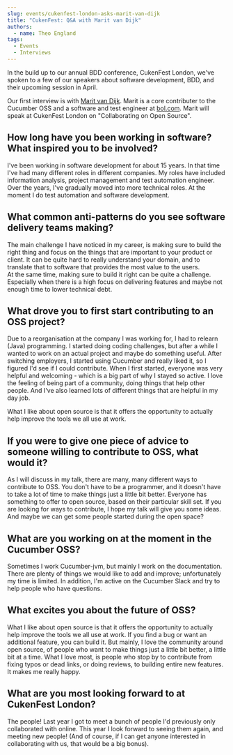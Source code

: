```yaml
---
slug: events/cukenfest-london-asks-marit-van-dijk
title: "CukenFest: Q&A with Marit van Dijk"
authors:
  - name: Theo England
tags:
  - Events
  - Interviews
---
```


In the build up to our annual BDD conference, CukenFest London, we've spoken to a few of our speakers about software development, BDD, and their upcoming session in April.

Our first interview is with [Marit van Dijk](https://twitter.com/MaritvanDijk77). Marit is a core contributer to the Cucumber OSS and a software and test engineer at [bol.com](https://bol.com). Marit will speak at CukenFest London on "Collaborating on Open Source".

<!-- truncate -->

## How long have you been working in software? What inspired you to be involved?

I've been working in software development for about 15 years. In that time I've had many different roles in different companies. My roles have included information analysis, project management and test automation engineer. Over the years, I've gradually moved into more technical roles. At the moment I do test automation and software development.

## What common anti-patterns do you see software delivery teams making?

The main challenge I have noticed in my career, is making sure to build the right thing and focus on the things that are important to your product or client. It can be quite hard to really understand your domain, and to translate that to software that provides the most value to the users.  
At the same time, making sure to build it right can be quite a challenge. Especially when there is a high focus on delivering features and maybe not enough time to lower technical debt.

## What drove you to first start contributing to an OSS project?

Due to a reorganisation at the company I was working for, I had to relearn (Java) programming. I started doing coding challenges, but after a while I wanted to work on an actual project and maybe do something useful. After switching employers, I started using Cucumber and really liked it, so I figured I'd see if I could contribute. When I first started, everyone was very helpful and welcoming - which is a big part of why I stayed so active. I love the feeling of being part of a community, doing things that help other people. And I've also learned lots of different things that are helpful in my day job.

What I like about open source is that it offers the opportunity to actually help improve the tools we all use at work.

## If you were to give one piece of advice to someone willing to contribute to OSS, what would it?

As I will discuss in my talk, there are many, many different ways to contribute to OSS. You don't have to be a programmer, and it doesn't have to take a lot of time to make things just a little bit better. Everyone has something to offer to open source, based on their particular skill set. If you are looking for ways to contribute, I hope my talk will give you some ideas. And maybe we can get some people started during the open space?

## What are you working on at the moment in the Cucumber OSS?

Sometimes I work Cucumber-jvm, but mainly I work on the documentation. There are plenty of things we would like to add and improve; unfortunately my time is limited. In addition, I'm active on the Cucumber Slack and try to help people who have questions.

## What excites you about the future of OSS?

What I like about open source is that it offers the opportunity to actually help improve the tools we all use at work. If you find a bug or want an additional feature, you can build it. But mainly, I love the community around open source, of people who want to make things just a little bit better, a little bit at a time. What I love most, is people who stop by to contribute from fixing typos or dead links, or doing reviews, to building entire new features. It makes me really happy.

## What are you most looking forward to at CukenFest London?

The people! Last year I got to meet a bunch of people I'd previously only collaborated with online. This year I look forward to seeing them again, and meeting new people! (And of course, if I can get anyone interested in collaborating with us, that would be a big bonus).